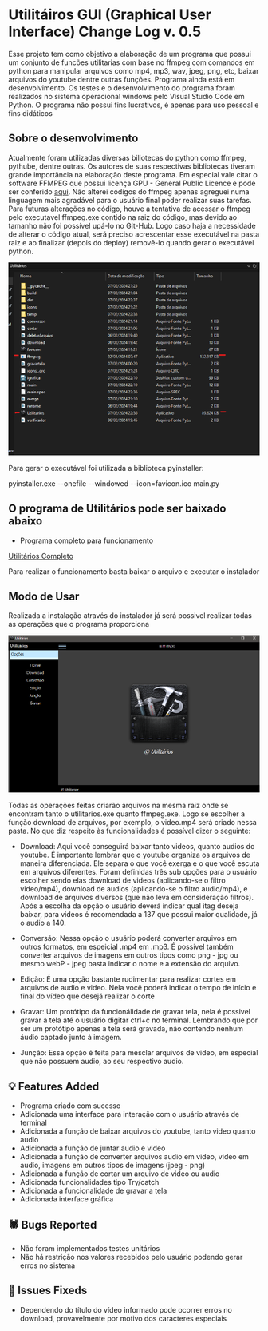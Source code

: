 # Utilitáiros GUI (Graphical User Interface) Change Log v. 0.5
Esse projeto tem como objetivo a elaboração de um programa que possui um conjunto de funcões utilitarias com base no ffmpeg com comandos em python para manipular arquivos como mp4, mp3, wav, jpeg, png, etc, baixar arquivos do youtube dentre outras funções. Programa ainda está em desenvolvimento. Os testes e o desenvolvimento do programa foram realizados no sistema operacional windows pelo Visual Studio Code em Python. O programa não possui fins lucrativos, é apenas para uso pessoal e fins didáticos

## Sobre o desenvolvimento

Atualmente foram utilizadas diversas biliotecas do python como ffmpeg, pythube, dentre outras. Os autores de suas respectivas bibliotecas tiveram grande importância na elaboração deste programa. Em especial vale citar o software FFMPEG que possui licença GPU - General Public Licence e pode ser conferido [aqui](https://ffmpeg.org/).
Não alterei códigos do ffmpeg apenas agreguei numa linguagem mais agradável para o usuário final poder realizar suas tarefas.
Para futuras alterações no código, houve a tentativa de acessar o ffmpeg pelo executavel ffmpeg.exe contido na raiz do código, mas devido ao tamanho não foi possível upá-lo no Git-Hub. Logo caso haja a necessidade de alterar o código atual, será preciso  acrescentar esse executável na pasta raiz e ao finalizar (depois do deploy) removê-lo quando gerar o executável python.

![Organização dos Arquivos](https://github.com/Igor-Wolf/Utilitarios/blob/GUI/organiza%C3%A7%C3%A3o%20dos%20arquivos.png?raw=true)

Para gerar o executável foi utilizada a biblioteca pyinstaller:

pyinstaller.exe --onefile --windowed --icon=favicon.ico main.py



## O programa de Utilitários pode ser baixado abaixo


- Programa completo para funcionamento

[Utilitários Completo](https://mega.nz/file/Qa4RjZJC#v6mU-_wMq_Wblkq5cPwxMTs_32CrolWVsNf4HaTxRVI)

Para realizar o funcionamento basta baixar o arquivo e executar o instalador

## Modo de Usar

Realizada a instalação através do instalador já será possivel realizar todas as operações que o programa proporciona

![Tela de Início](https://github.com/Igor-Wolf/Utilitarios/blob/GUI/programa%20rodando.png?raw=true)

Todas as operações feitas criarão arquivos na mesma raiz onde se encontram tanto o utilitarios.exe quanto ffmpeg.exe. Logo se escolher a função download de arquivos, por exemplo, o video.mp4 será criado nessa pasta.
No que diz respeito às funcionalidades é possível dizer o seguinte:

- Download: Aqui você conseguirá baixar tanto videos, quanto audios do youtube. É importante lembrar que o youtube organiza os arquivos de maneira diferenciada. Ele separa o que você exerga e o que você escuta em arquivos diferentes. Foram definidas três sub opções para o usuário escolher sendo elas download de videos (aplicando-se o filtro video/mp4), download de audios (aplicando-se o filtro audio/mp4), e download de arquivos diversos (que não leva em consideração filtros). Após a escolha da opção o usuário deverá indicar qual itag deseja baixar, para videos é recomendada a 137 que possui maior qualidade, já o audio a 140.

- Conversão: Nessa opção o usuário poderá converter arquivos em outros formatos, em espeicial .mp4 em .mp3. É possivel também converter arquivos de imagens em outros tipos como png - jpg ou mesmo webP - jpeg basta indicar o nome e a extensão do arquivo.

- Edição: É uma opção bastante rudimentar para realizar cortes em arquivos de audio e video. Nela você poderá indicar o tempo de início e final do vídeo que desejá realizar o corte

- Gravar: Um protótipo da funcionálidade de gravar tela, nela é possivel gravar a tela até o usuário digitar ctrl+c no terminal. Lembrando que por ser um protótipo apenas a tela será gravada, não contendo nenhum áudio captado junto à imagem.

- Junção: Essa opção é feita para mesclar arquivos de video, em especial que não possuem audio, ao seu respectivo audio.

## 💡 Features Added

- Programa criado com sucesso
- Adicionada uma interface para interação com o usuário através de terminal
- Adicionada a função de baixar arquivos do youtube, tanto video quanto audio
- Adicionada a função de juntar audio e video
- Adicionada a função de converter arquivos audio em video, video em audio, imagens em outros tipos de imagens (jpeg - png)
- Adicionada a função de cortar um arquivo de video ou audio
- Adicionada funcionalidades tipo Try/catch
- Adicionada a funcionalidade de gravar a tela
- Adicionada interface gráfica

## 🕷️ Bugs Reported

- Não foram implementados testes unitários
- Não há restrição nos valores recebidos pelo usuário podendo gerar erros no sistema



## 🔧 Issues Fixeds

-  Dependendo do título do vídeo informado pode ocorrer erros no download, provavelmente por motivo dos caracteres especiais

